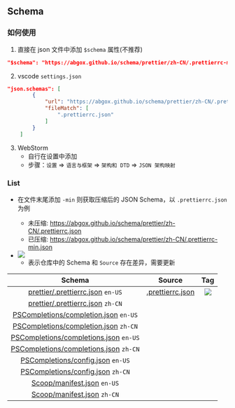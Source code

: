## Schema

### 如何使用

1. 直接在 json 文件中添加 `$schema` 属性(不推荐)

```json
"$schema": "https://abgox.github.io/schema/prettier/zh-CN/.prettierrc-min.json",
```

2. vscode `settings.json`

```json
"json.schemas": [
        {
            "url": "https://abgox.github.io/schema/prettier/zh-CN/.prettierrc-min.json",
            "fileMatch": [
                ".prettierrc.json"
            ]
        }
    ]
```

3. WebStorm
   - 自行在设置中添加
   - 步骤：`设置` => `语言与框架` => `架构和 DTD` => `JSON 架构映射`

### List

- 在文件末尾添加 `-min` 则获取压缩后的 JSON Schema，以 `.prettierrc.json` 为例

  - 未压缩: https://abgox.github.io/schema/prettier/zh-CN/.prettierrc.json
  - 已压缩: https://abgox.github.io/schema/prettier/zh-CN/.prettierrc-min.json

- <img src="https://img.shields.io/badge/-Need%20Update-red" />

  - 表示仓库中的 Schema 和 `Source` 存在差异，需要更新

|Schema|Source|Tag|
|:-:|:-:|:-:|
|[prettier/.prettierrc.json](https://abgox.github.io/schema/prettier/en-US/.prettierrc.json) `en-US`|[.prettierrc.json](https://json.schemastore.org/prettierrc.json)|<img src="https://img.shields.io/badge/-Need%20Update-red" />|
|[prettier/.prettierrc.json](https://abgox.github.io/schema/prettier/zh-CN/.prettierrc.json) `zh-CN`|||
|[PSCompletions/completion.json](https://abgox.github.io/schema/PSCompletions/en-US/completion.json) `en-US`|||
|[PSCompletions/completion.json](https://abgox.github.io/schema/PSCompletions/zh-CN/completion.json) `zh-CN`|||
|[PSCompletions/completions.json](https://abgox.github.io/schema/PSCompletions/en-US/completions.json) `en-US`|||
|[PSCompletions/completions.json](https://abgox.github.io/schema/PSCompletions/zh-CN/completions.json) `zh-CN`|||
|[PSCompletions/config.json](https://abgox.github.io/schema/PSCompletions/en-US/config.json) `en-US`|||
|[PSCompletions/config.json](https://abgox.github.io/schema/PSCompletions/zh-CN/config.json) `zh-CN`|||
|[Scoop/manifest.json](https://abgox.github.io/schema/Scoop/en-US/manifest.json) `en-US`|||
|[Scoop/manifest.json](https://abgox.github.io/schema/Scoop/zh-CN/manifest.json) `zh-CN`|||
